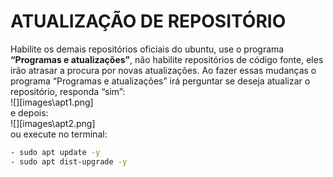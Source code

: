 # **ATUALIZAÇÃO DE REPOSITÓRIO**

Habilite os demais repositórios oficiais do ubuntu, use o programa **“Programas e atualizações”**, não habilite repositórios de código fonte, eles irão atrasar a procura por novas atualizações. Ao fazer essas mudanças o programa “Programas e atualizações” irá perguntar se deseja atualizar o repositório, responda “sim”:  
![][images\apt1.png]  
e depois:  
![][images\apt2.png]  
ou execute no terminal:
```bash
- sudo apt update -y  
- sudo apt dist-upgrade -y
```

## 

